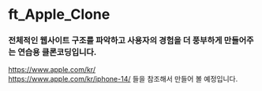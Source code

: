 # ft_Apple_Clone
### 전체적인 웹사이트 구조를 파악하고 사용자의 경험을 더 풍부하게 만들어주는 연습용 클론코딩입니다.
https://www.apple.com/kr/ <br>
https://www.apple.com/kr/iphone-14/
들을 참조해서 만들어 볼 예정입니다.



